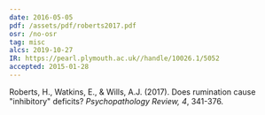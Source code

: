 ```yaml
---
date: 2016-05-05
pdf: /assets/pdf/roberts2017.pdf
osr: /no-osr
tag: misc
alcs: 2019-10-27
IR: https://pearl.plymouth.ac.uk//handle/10026.1/5052
accepted: 2015-01-28
---
```


Roberts, H., Watkins, E., & Wills, A.J. (2017). Does rumination cause "inhibitory" deficits? _Psychopathology Review, 4_, 341-376. 



